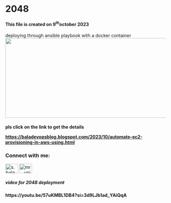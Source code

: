 # 2048
<h4>This file is created on 9<sup>th</sup>october 2023</h4>
deploying through ansible playbook with a docker container

<head>
   <title><mark>2048 application</mark></title>
</head>

<body>
   <img src= "https://cdn.hashnode.com/res/hashnode/image/upload/v1696491941824/546c5ca8-1ff2-4ace-869a-17337d0e2c20.png?w=1600&h=840&fit=crop&crop=entropy&auto=compress,format&format=webp" align="center" height="250" width="900"

   </img>

<h4>
pls click on the link to get the details

   https://baladevopsblog.blogspot.com/2023/10/automate-ec2-provisioning-in-aws-using.html
</h4>

<h3 align="left">Connect with me:</h3>
<p align="left">
<a href="https://linkedin.com/in/s.bala chandrudu" target="blank"><img align="center" src="https://images.unsplash.com/photo-1611944212129-29977ae1398c?ixlib=rb-4.0.3&ixid=M3wxMjA3fDB8MHxzZWFyY2h8Mnx8bGlua2VkaW58ZW58MHx8MHx8fDA%3D&w=1000&q=80" alt="s.bala chandrudu alt="s.bala chandrudu" height="30" width="40" /></a>
<a href="https://instagram.com/mr__unique__devp" target="blank"><img align="center" src="https://instasize.com/_next/image?url=https%3A%2F%2Fres.cloudinary.com%2Fmunkee%2Fimage%2Fupload%2Fv1677712288%2Finstasize-website%2Flearn%2Flrm1ehuepxxgjntqr1hx.webp&w=3840&q=75" alt="mr__unique__devp" height="30" width="40" /></a>
</p>


<h5><mark></mark>video for 2048 deployment</mark></h5>

<h4>
   https://youtu.be/57uKMBL1DB4?si=3d9LJb1ad_YAiQqA
</h4>

</body>
